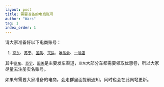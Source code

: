 ```yaml
---
layout: post
title: 需要准备的电商账号
author: "Wars"
tag: 1
index_order: 1
--- 
```

请大家准备好以下电商账号：   
  
1. [`京东`](https://www.jd.com/)、[`苏宁`](https://www.suning.com/)、[`国美`](https://www.gome.com.cn/)、[`天猫`](https://www.tmall.com/)、[`唯品会`](https://www.vip.com/)、[`一号店`](https://www.yhd.com/)    
   
其中[`京东`](https://www.jd.com/)、[`苏宁`](https://www.suning.com/)、[`国美`](https://www.gome.com.cn/)是主要发车渠道，`京东`大部分车都需要领取优惠卷，所以大家尽量去注册实名账号。   
   
如果有需要大家准备的电商，会走群里面提前通知，同时也会在此网站更新。